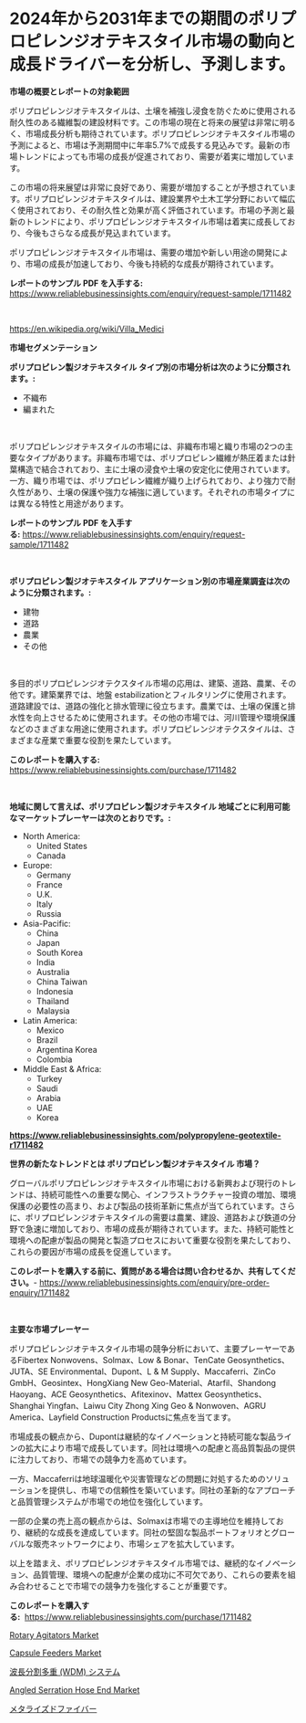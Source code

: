 <p><h1>2024年から2031年までの期間のポリプロピレンジオテキスタイル市場の動向と成長ドライバーを分析し、予測します。</h1></p><p><strong>市場の概要とレポートの対象範囲</strong></p>
<p><p>ポリプロピレンジオテキスタイルは、土壌を補強し浸食を防ぐために使用される耐久性のある繊維製の建設材料です。この市場の現在と将来の展望は非常に明るく、市場成長分析も期待されています。ポリプロピレンジオテキスタイル市場の予測によると、市場は予測期間中に年率5.7%で成長する見込みです。最新の市場トレンドによっても市場の成長が促進されており、需要が着実に増加しています。</p><p>この市場の将来展望は非常に良好であり、需要が増加することが予想されています。ポリプロピレンジオテキスタイルは、建設業界や土木工学分野において幅広く使用されており、その耐久性と効果が高く評価されています。市場の予測と最新のトレンドにより、ポリプロピレンジオテキスタイル市場は着実に成長しており、今後もさらなる成長が見込まれています。</p><p>ポリプロピレンジオテキスタイル市場は、需要の増加や新しい用途の開発により、市場の成長が加速しており、今後も持続的な成長が期待されています。</p></p>
<p><strong>レポートのサンプル PDF を入手する:</strong> <a href="https://www.reliablebusinessinsights.com/enquiry/request-sample/1711482">https://www.reliablebusinessinsights.com/enquiry/request-sample/1711482</a></p>
<p>&nbsp;</p>
<p><a href="https://en.wikipedia.org/wiki/Villa_Medici">https://en.wikipedia.org/wiki/Villa_Medici</a></p>
<p><strong>市場セグメンテーション</strong></p>
<p><strong>ポリプロピレン製ジオテキスタイル タイプ別の市場分析は次のように分類されます。:</strong></p>
<p><ul><li>不織布</li><li>編まれた</li></ul></p>
<p>&nbsp;</p>
<p><p>ポリプロピレンジオテキスタイルの市場には、非織布市場と織り市場の2つの主要なタイプがあります。非織布市場では、ポリプロピレン繊維が熱圧着または針葉構造で結合されており、主に土壌の浸食や土壌の安定化に使用されています。一方、織り市場では、ポリプロピレン繊維が織り上げられており、より強力で耐久性があり、土壌の保護や強力な補強に適しています。それぞれの市場タイプには異なる特性と用途があります。</p></p>
<p><strong>レポートのサンプル PDF を入手する:</strong>&nbsp;<a href="https://www.reliablebusinessinsights.com/enquiry/request-sample/1711482">https://www.reliablebusinessinsights.com/enquiry/request-sample/1711482</a></p>
<p>&nbsp;</p>
<p><strong> ポリプロピレン製ジオテキスタイル アプリケーション別の市場産業調査は次のように分類されます。:</strong></p>
<p><ul><li>建物</li><li>道路</li><li>農業</li><li>その他</li></ul></p>
<p>&nbsp;</p>
<p><p>多目的ポリプロピレンジオテクスタイル市場の応用は、建築、道路、農業、その他です。建築業界では、地盤 estabilizationとフィルタリングに使用されます。道路建設では、道路の強化と排水管理に役立ちます。農業では、土壌の保護と排水性を向上させるために使用されます。その他の市場では、河川管理や環境保護などのさまざまな用途に使用されます。ポリプロピレンジオテクスタイルは、さまざまな産業で重要な役割を果たしています。</p></p>
<p><strong>このレポートを購入する:</strong>&nbsp; <a href="https://www.reliablebusinessinsights.com/purchase/1711482">https://www.reliablebusinessinsights.com/purchase/1711482</a></p>
<p>&nbsp;</p>
<p><strong>地域に関して言えば、ポリプロピレン製ジオテキスタイル 地域ごとに利用可能なマーケットプレーヤーは次のとおりです。:</strong></p>
<p><ul>
    <li>
        North America:
        <ul>
            <li>United States</li>
            <li>Canada</li>
        </ul>
    </li>
    <li>
        Europe:
        <ul>
            <li>Germany</li>
            <li>France</li>
            <li>U.K.</li>
            <li>Italy</li>
            <li>Russia</li>
        </ul>
    </li>
    <li>
        Asia-Pacific:
        <ul>
            <li>China</li>
            <li>Japan</li>
            <li>South Korea</li>
            <li>India</li>
            <li>Australia</li>
            <li>China Taiwan</li>
            <li>Indonesia</li>
            <li>Thailand</li>
            <li>Malaysia</li>
        </ul>
    </li>
    <li>
        Latin America:
        <ul>
            <li>Mexico</li>
            <li>Brazil</li>
            <li>Argentina Korea</li>
            <li>Colombia</li>
        </ul>
    </li>
    <li>
        Middle East & Africa:
        <ul>
            <li>Turkey</li>
            <li>Saudi</li>
            <li>Arabia</li>
            <li>UAE</li>
            <li>Korea</li>
        </ul>
    </li>
    </ul></p>
<p><strong><a href="https://www.reliablebusinessinsights.com/polypropylene-geotextile-r1711482">https://www.reliablebusinessinsights.com/polypropylene-geotextile-r1711482</a></strong>&nbsp;</p>
<p><strong>世界の新たなトレンドとは ポリプロピレン製ジオテキスタイル 市場？</strong></p>
<p><p>グローバルポリプロピレンジオテキスタイル市場における新興および現行のトレンドは、持続可能性への重要な関心、インフラストラクチャー投資の増加、環境保護の必要性の高まり、および製品の技術革新に焦点が当てられています。さらに、ポリプロピレンジオテキスタイルの需要は農業、建設、道路および鉄道の分野で急速に増加しており、市場の成長が期待されています。また、持続可能性と環境への配慮が製品の開発と製造プロセスにおいて重要な役割を果たしており、これらの要因が市場の成長を促進しています。</p></p>
<p><strong>このレポートを購入する前に、質問がある場合は問い合わせるか、共有してください。</strong>- <a href="https://www.reliablebusinessinsights.com/enquiry/pre-order-enquiry/1711482">https://www.reliablebusinessinsights.com/enquiry/pre-order-enquiry/1711482</a></p>
<p>&nbsp;</p>
<p><strong>主要な市場プレーヤー</strong></p>
<p><p>ポリプロピレンジオテキスタイル市場の競争分析において、主要プレーヤーであるFibertex Nonwovens、Solmax、Low & Bonar、TenCate Geosynthetics、JUTA、SE Environmental、Dupont、L & M Supply、Maccaferri、ZinCo GmbH、Geosintex、HongXiang New Geo-Material、Atarfil、Shandong Haoyang、ACE Geosynthetics、Afitexinov、Mattex Geosynthetics、Shanghai Yingfan、Laiwu City Zhong Xing Geo & Nonwoven、AGRU America、Layfield Construction Productsに焦点を当てます。</p><p>市場成長の観点から、Dupontは継続的なイノベーションと持続可能な製品ラインの拡大により市場で成長しています。同社は環境への配慮と高品質製品の提供に注力しており、市場での競争力を高めています。</p><p>一方、Maccaferriは地球温暖化や災害管理などの問題に対処するためのソリューションを提供し、市場での信頼性を築いています。同社の革新的なアプローチと品質管理システムが市場での地位を強化しています。</p><p>一部の企業の売上高の観点からは、Solmaxは市場での主導地位を維持しており、継続的な成長を達成しています。同社の堅固な製品ポートフォリオとグローバルな販売ネットワークにより、市場シェアを拡大しています。</p><p>以上を踏まえ、ポリプロピレンジオテキスタイル市場では、継続的なイノベーション、品質管理、環境への配慮が企業の成功に不可欠であり、これらの要素を組み合わせることで市場での競争力を強化することが重要です。</p></p>
<p><strong>このレポートを購入する:</strong>&nbsp;&nbsp;<a href="https://www.reliablebusinessinsights.com/purchase/1711482">https://www.reliablebusinessinsights.com/purchase/1711482</a></p>
<p><p><a href="https://github.com/ashepherd82/Market-Research-Report-List-5/blob/main/rotary-agitators-market.md">Rotary Agitators Market</a></p><p><a href="https://issuu.com/reportprime-2/docs/capsule-feeders-market-size-2030.pptx">Capsule Feeders Market</a></p><p><a href="https://github.com/MosesSpinka1914/Market-Research-Report-List-2/blob/main/6530913168487.md">波長分割多重 (WDM) システム</a></p><p><a href="https://github.com/irfadac/Market-Research-Report-List-4/blob/main/angled-serration-hose-end-market.md">Angled Serration Hose End Market</a></p><p><a href="https://github.com/bevdtkn4419963/Market-Research-Report-List-3/blob/main/1351978168486.md">メタライズドファイバー</a></p></p>